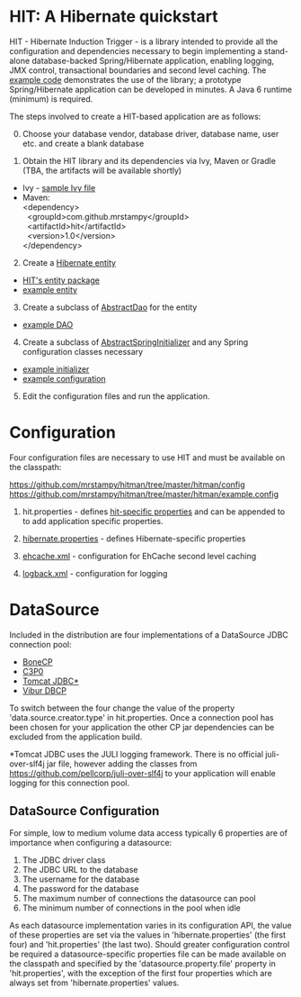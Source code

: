 # HIT: A Hibernate quickstart

HIT - Hibernate Induction Trigger - is a library intended to provide all the configuration and dependencies necessary to begin implementing a stand-alone database-backed Spring/Hibernate application, enabling logging, JMX control, transactional boundaries and second level caching. The [example code](https://github.com/mrstampy/hitman/tree/master/hitman/example/com/github/mrstampy/hit/example) demonstrates the use of the library; a prototype Spring/Hibernate application can be developed in minutes. A Java 6 runtime (minimum) is required.

The steps involved to create a HIT-based application are as follows:

0. Choose your database vendor, database driver, database name, user etc. and create a blank database

1. Obtain the HIT library and its dependencies via Ivy, Maven or Gradle (TBA, the artifacts will be available shortly)
  * Ivy - [sample Ivy file](https://github.com/mrstampy/hitman/tree/master/hitman/ivy-hit-usage.xml)
  * Maven:<br>
           &lt;dependency&gt;<br>
               &nbsp;&nbsp;&lt;groupId&gt;com.github.mrstampy&lt;/groupId&gt;<br>
               &nbsp;&nbsp;&lt;artifactId&gt;hit&lt;/artifactId&gt;<br>
               &nbsp;&nbsp;&lt;version&gt;1.0&lt;/version&gt;<br>
           &lt;/dependency&gt;

2. Create a [Hibernate entity](http://docs.jboss.org/hibernate/orm/4.2/manual/en-US/html/ch05.html)
  * [HIT's entity package](https://github.com/mrstampy/hitman/tree/master/hitman/src/com/github/mrstampy/hit/entity)
  * [example entity](https://github.com/mrstampy/hitman/blob/master/hitman/example/com/github/mrstampy/hit/example/Hit.java)
  
3. Create a subclass of [AbstractDao](https://github.com/mrstampy/hitman/blob/master/hitman/src/com/github/mrstampy/hit/dao/AbstractDao.java) for the entity
  * [example DAO](https://github.com/mrstampy/hitman/blob/master/hitman/example/com/github/mrstampy/hit/example/HitDao.java)
  
4. Create a subclass of [AbstractSpringInitializer](https://github.com/mrstampy/hitman/blob/master/hitman/src/com/github/mrstampy/hit/spring/config/AbstractSpringInitializer.java) and any Spring configuration classes necessary
  * [example initializer](https://github.com/mrstampy/hitman/blob/master/hitman/example/com/github/mrstampy/hit/example/HitInitializer.java)
  * [example configuration](https://github.com/mrstampy/hitman/blob/master/hitman/example/com/github/mrstampy/hit/example/HitConfiguration.java)
  
5. Edit the configuration files and run the application.

# Configuration

Four configuration files are necessary to use HIT and must be available on the classpath:

https://github.com/mrstampy/hitman/tree/master/hitman/config
https://github.com/mrstampy/hitman/tree/master/hitman/example.config

1. hit.properties - defines [hit-specific properties](https://github.com/mrstampy/hitman/blob/master/hitman/src/com/github/mrstampy/hit/spring/config/PropertiesConfiguration.java) and can be appended to to add application specific properties.

2. [hibernate.properties](http://docs.jboss.org/hibernate/orm/4.2/manual/en-US/html/ch03.html) - defines Hibernate-specific properties
  
3. [ehcache.xml](http://ehcache.org/documentation/configuration/index ) - configuration for EhCache second level caching
  
4. [logback.xml](http://logback.qos.ch/manual/configuration.html) - configuration for logging

# DataSource

Included in the distribution are four implementations of a DataSource JDBC connection pool:

* [BoneCP](http://jolbox.com/)
* [C3P0](http://www.mchange.com/projects/c3p0/)
* [Tomcat JDBC*](https://people.apache.org/~fhanik/jdbc-pool/jdbc-pool.html)
* [Vibur DBCP](https://code.google.com/p/vibur-dbcp/)

To switch between the four change the value of the property 'data.source.creator.type' in hit.properties. Once a connection pool has been chosen for your application the other CP jar dependencies can be excluded from the application build.
 
*Tomcat JDBC uses the JULI logging framework.  There is no official juli-over-slf4j jar file, however adding the classes from https://github.com/pellcorp/juli-over-slf4j to your application will enable logging for this connection pool.

## DataSource Configuration

For simple, low to medium volume data access typically 6 properties are of importance when configuring a datasource:

1. The JDBC driver class
2. The JDBC URL to the database
3. The username for the database
4. The password for the database
5. The maximum number of connections the datasource can pool
6. The minimum number of connections in the pool when idle

As each datasource implementation varies in its configuration API, the value of these properties are set via the values in 'hibernate.properties' (the first four) and 'hit.properties' (the last two). Should greater configuration control be required a datasource-specific properties file can be made available on the classpath and specified by the 'datasource.property.file' property in 'hit.properties', with the exception of the first four properties which are always set from 'hibernate.properties' values.
